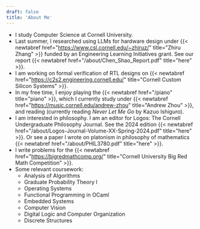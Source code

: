 ```yaml
---
draft: false
title: 'About Me'
---
```


* I study Computer Science at Cornell University.
* Last summer, I researched using LLMs for hardware design under {{< newtabref href="https://www.csl.cornell.edu/~zhiruz/" title="Zhiru Zhang" >}} funded by an Engineering Learning Initiatives grant. See our report {{< newtabref href="/about/Chen_Shao_Report.pdf" title="here" >}}.
* I am working on formal verification of RTL designs on {{< newtabref href="https://c2s2.engineering.cornell.edu/" title="Cornell Custom Silicon Systems" >}}.
* In my free time, I enjoy playing the {{< newtabref href="/piano" title="piano" >}}, which I currently study under {{< newtabref href="https://music.cornell.edu/andrew-zhou" title="Andrew Zhou" >}}, and reading (currently reading *Never Let Me Go* by Kazuo Ishiguro).
* I am interested in philosophy. I am an editor for Logos: The Cornell Undergraduate Philosophy Journal. See the 2024 edition {{< newtabref href="/about/Logos-Journal-Volume-XX-Spring-2024.pdf" title="here" >}}. Or see a paper I wrote on platonism in philosophy of mathematics {{< newtabref href="/about/PHIL3780.pdf" title="here" >}}.
* I write problems for the {{< newtabref href="https://bigredmathcomp.org/" title="Cornell University Big Red Math Competition" >}}.
* Some relevant coursework:
    * Analysis of Algorithms
    * Graduate Probability Theory I
    * Operating Systems
    * Functional Programming in OCaml
    * Embedded Systems
    * Computer Vision
    * Digital Logic and Computer Organization
    * Discrete Structures